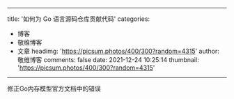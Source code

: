 
---
title: '如何为 Go 语言源码仓库贡献代码'
categories: 
 - 博客
 - 敬维博客
 - 文章
headimg: 'https://picsum.photos/400/300?random=4315'
author: 敬维博客
comments: false
date: 2021-12-24 10:25:14
thumbnail: 'https://picsum.photos/400/300?random=4315'
---

<div>   
修正Go内存模型官方文档中的错误  
</div>
            